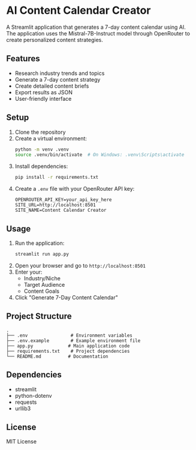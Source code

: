 # AI Content Calendar Creator

A Streamlit application that generates a 7-day content calendar using AI. The application uses the Mistral-7B-Instruct model through OpenRouter to create personalized content strategies.

## Features

- Research industry trends and topics
- Generate a 7-day content strategy
- Create detailed content briefs
- Export results as JSON
- User-friendly interface

## Setup

1. Clone the repository
2. Create a virtual environment:
   ```bash
   python -m venv .venv
   source .venv/bin/activate  # On Windows: .venv\Scripts\activate
   ```
3. Install dependencies:
   ```bash
   pip install -r requirements.txt
   ```
4. Create a `.env` file with your OpenRouter API key:
   ```
   OPENROUTER_API_KEY=your_api_key_here
   SITE_URL=http://localhost:8501
   SITE_NAME=Content Calendar Creator
   ```

## Usage

1. Run the application:
   ```bash
   streamlit run app.py
   ```
2. Open your browser and go to `http://localhost:8501`
3. Enter your:
   - Industry/Niche
   - Target Audience
   - Content Goals
4. Click "Generate 7-Day Content Calendar"

## Project Structure

```
.
├── .env                # Environment variables
├── .env.example        # Example environment file
├── app.py             # Main application code
├── requirements.txt    # Project dependencies
└── README.md          # Documentation
```

## Dependencies

- streamlit
- python-dotenv
- requests
- urllib3

## License

MIT License 